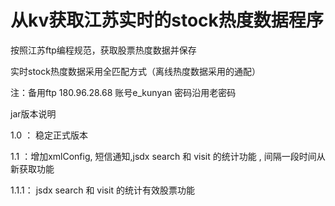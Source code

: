 # 从kv获取江苏实时的stock热度数据程序
 按照江苏ftp编程规范，获取股票热度数据并保存

 实时stock热度数据采用全匹配方式（离线热度数据采用的通配）

 注：备用ftp 180.96.28.68 账号e_kunyan 密码沿用老密码


jar版本说明

 1.0 ： 稳定正式版本

 1.1 ：增加xmlConfig, 短信通知,jsdx search 和 visit 的统计功能 , 间隔一段时间从新获取功能

 1.1.1： jsdx search 和 visit 的统计有效股票功能
 
